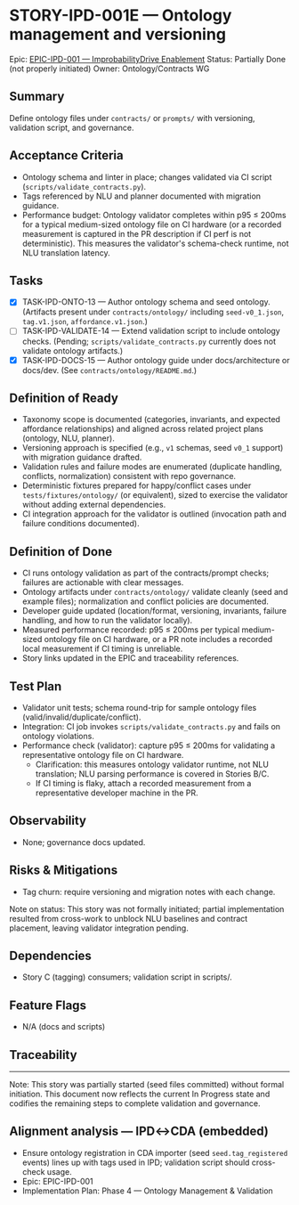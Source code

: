 # STORY-IPD-001E — Ontology management and versioning

Epic: [EPIC-IPD-001 — ImprobabilityDrive Enablement](/docs/implementation/epics/EPIC-IPD-001-improbability-drive.md)
Status: Partially Done (not properly initiated)
Owner: Ontology/Contracts WG

## Summary
Define ontology files under `contracts/` or `prompts/` with versioning, validation script, and governance.

## Acceptance Criteria
- Ontology schema and linter in place; changes validated via CI script (`scripts/validate_contracts.py`).
- Tags referenced by NLU and planner documented with migration guidance.
 - Performance budget: Ontology validator completes within p95 ≤ 200ms for a typical medium-sized ontology file on CI hardware (or a recorded measurement is captured in the PR description if CI perf is not deterministic). This measures the validator's schema-check runtime, not NLU translation latency.

## Tasks
- [x] TASK-IPD-ONTO-13 — Author ontology schema and seed ontology. (Artifacts present under `contracts/ontology/` including `seed-v0_1.json`, `tag.v1.json`, `affordance.v1.json`.)
- [ ] TASK-IPD-VALIDATE-14 — Extend validation script to include ontology checks. (Pending; `scripts/validate_contracts.py` currently does not validate ontology artifacts.)
- [x] TASK-IPD-DOCS-15 — Author ontology guide under docs/architecture or docs/dev. (See `contracts/ontology/README.md`.)

## Definition of Ready
- Taxonomy scope is documented (categories, invariants, and expected affordance relationships) and aligned across related project plans (ontology, NLU, planner).
- Versioning approach is specified (e.g., `v1` schemas, seed `v0_1` support) with migration guidance drafted.
- Validation rules and failure modes are enumerated (duplicate handling, conflicts, normalization) consistent with repo governance.
- Deterministic fixtures prepared for happy/conflict cases under `tests/fixtures/ontology/` (or equivalent), sized to exercise the validator without adding external dependencies.
- CI integration approach for the validator is outlined (invocation path and failure conditions documented).

## Definition of Done
- CI runs ontology validation as part of the contracts/prompt checks; failures are actionable with clear messages.
- Ontology artifacts under `contracts/ontology/` validate cleanly (seed and example files); normalization and conflict policies are documented.
- Developer guide updated (location/format, versioning, invariants, failure handling, and how to run the validator locally).
- Measured performance recorded: p95 ≤ 200ms per typical medium-sized ontology file on CI hardware, or a PR note includes a recorded local measurement if CI timing is unreliable.
- Story links updated in the EPIC and traceability references.

## Test Plan
- Validator unit tests; schema round-trip for sample ontology files (valid/invalid/duplicate/conflict).
- Integration: CI job invokes `scripts/validate_contracts.py` and fails on ontology violations.
- Performance check (validator): capture p95 ≤ 200ms for validating a representative ontology file on CI hardware.
	- Clarification: this measures ontology validator runtime, not NLU translation; NLU parsing performance is covered in Stories B/C.
	- If CI timing is flaky, attach a recorded measurement from a representative developer machine in the PR.

## Observability
- None; governance docs updated.

## Risks & Mitigations
- Tag churn: require versioning and migration notes with each change.

Note on status: This story was not formally initiated; partial implementation resulted from cross-work to unblock NLU baselines and contract placement, leaving validator integration pending.

## Dependencies
- Story C (tagging) consumers; validation script in scripts/.

## Feature Flags
- N/A (docs and scripts)

## Traceability
---

Note: This story was partially started (seed files committed) without formal initiation. This document now reflects the current In Progress state and codifies the remaining steps to complete validation and governance.

## Alignment analysis — IPD↔CDA (embedded)

- Ensure ontology registration in CDA importer (seed `seed.tag_registered` events) lines up with tags used in IPD; validation script should cross-check usage.
- Epic: EPIC-IPD-001
- Implementation Plan: Phase 4 — Ontology Management & Validation
